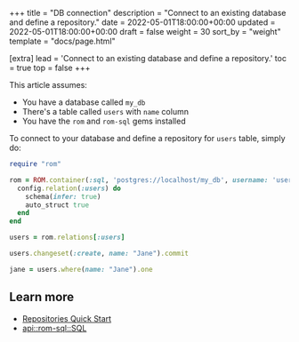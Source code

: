 +++
title = "DB connection"
description = "Connect to an existing database and define a repository."
date = 2022-05-01T18:00:00+00:00
updated = 2022-05-01T18:00:00+00:00
draft = false
weight = 30
sort_by = "weight"
template = "docs/page.html"

[extra]
lead = 'Connect to an existing database and define a repository.'
toc = true
top = false
+++

This article assumes:

* You have a database called `my_db`
* There's a table called `users` with `name` column
* You have the `rom` and `rom-sql` gems installed

To connect to your database and define a repository for `users` table, simply do:

``` ruby
require "rom"

rom = ROM.container(:sql, 'postgres://localhost/my_db', username: 'user', password: 'secret') do |config|
  config.relation(:users) do
    schema(infer: true)
    auto_struct true
  end
end

users = rom.relations[:users]

users.changeset(:create, name: "Jane").commit

jane = users.where(name: "Jane").one
```

## Learn more

* [Repositories Quick Start](/5.0/learn/repositories/quick-start)
* [api::rom-sql::SQL](Gateway)
